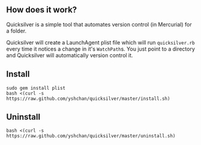 ## How does it work?

Quicksilver is a simple tool that automates version control (in Mercurial) for a folder.

Quicksilver will create a LaunchAgent plist file which will run `quicksilver.rb` every time it notices a change in it's `WatchPath`s. You just point to a directory and Quicksilver will automatically version control it.

## Install
```
sudo gem install plist
bash <(curl -s https://raw.github.com/yshchan/quicksilver/master/install.sh)
```
## Uninstall
```
bash <(curl -s https://raw.github.com/yshchan/quicksilver/master/uninstall.sh)
```